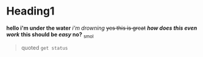 # Heading1 
**hello i'm under the water**
*i'm drowning*
~~yes this is great~~
***how does this even work***
**this should be _easy_ no?**
<sub>smol</sub>
> quoted
`get status`
> 
